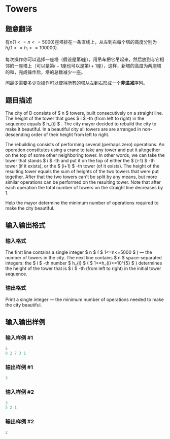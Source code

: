 # Towers

## 题意翻译

有$n(1<=n<=5000)$座塔排在一条直线上，从左到右每个塔的高度分别为$h_i(1<=h_i<=100000)$.

每次操作你可以选择一座塔（假设是第$i$座），用吊车把它吊起来，然后放到与它相邻的一座塔上（可以是第$i-1$座也可以是第$i+1$座），这样，新塔的高度为两座塔的和，完成操作后，塔的总数减少一座。

问最少需要多少次操作可以使得所有的塔从左到右形成一个**非递减**序列。

## 题目描述

The city of D consists of $ n $ towers, built consecutively on a straight line. The height of the tower that goes $ i $ -th (from left to right) in the sequence equals $ h_{i} $ . The city mayor decided to rebuild the city to make it beautiful. In a beautiful city all towers are are arranged in non-descending order of their height from left to right.

The rebuilding consists of performing several (perhaps zero) operations. An operation constitutes using a crane to take any tower and put it altogether on the top of some other neighboring tower. In other words, we can take the tower that stands $ i $ -th and put it on the top of either the $ (i-1) $ -th tower (if it exists), or the $ (i+1) $ -th tower (of it exists). The height of the resulting tower equals the sum of heights of the two towers that were put together. After that the two towers can't be split by any means, but more similar operations can be performed on the resulting tower. Note that after each operation the total number of towers on the straight line decreases by 1.

Help the mayor determine the minimum number of operations required to make the city beautiful.

## 输入输出格式

### 输入格式

The first line contains a single integer $ n $ ( $ 1<=n<=5000 $ ) — the number of towers in the city. The next line contains $ n $ space-separated integers: the $ i $ -th number $ h_{i} $ ( $ 1<=h_{i}<=10^{5} $ ) determines the height of the tower that is $ i $ -th (from left to right) in the initial tower sequence.

### 输出格式

Print a single integer — the minimum number of operations needed to make the city beautiful.

## 输入输出样例

### 输入样例 #1

```cpp
5
8 2 7 3 1

```
### 输出样例 #1

```cpp
3

```
### 输入样例 #2

```cpp
3
5 2 1

```
### 输出样例 #2

```cpp
2

```
